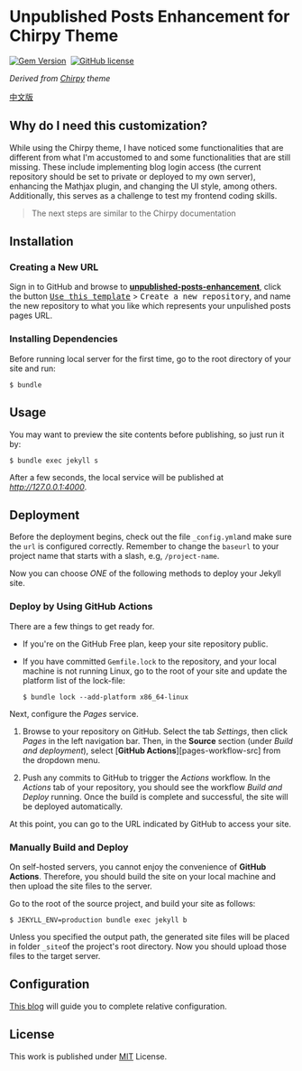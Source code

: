 # Unpublished Posts Enhancement for Chirpy Theme

[![Gem Version](https://img.shields.io/gem/v/jekyll-theme-chirpy-customized-upe)][gem]&nbsp;
[![GitHub license](https://img.shields.io/github/license/cotes2020/chirpy-starter.svg?color=blue)][mit]

*Derived from [Chirpy][chirpy] theme*

[中文版](https://github.com/Jo-CRuiSe/jekyll-theme-chirpy-customized-upe/blob/master/README%20(CN).md)

## Why do I need this customization?

While using the Chirpy theme, I have noticed some functionalities that are different from what I'm accustomed to and some functionalities that are still missing. These include implementing blog login access (the current repository should be set to private or deployed to my own server), enhancing the Mathjax plugin, and changing the UI style, among others. Additionally, this serves as a challenge to test my frontend coding skills.

> The next steps are similar to the Chirpy documentation

## Installation

### Creating a New URL

Sign in to GitHub and browse to [**unpublished-posts-enhancement**](https://github.com/Jo-CRuiSe/unpublished-posts-enhancement), click the button <kbd>[Use this template][use-template]</kbd> > <kbd>Create a new repository</kbd>, and name the new repository to what you like which represents your unpulished posts pages URL.

### Installing Dependencies

Before running local server for the first time, go to the root directory of your site and run:

```console
$ bundle
```

## Usage

You may want to preview the site contents before publishing, so just run it by:

```console
$ bundle exec jekyll s
```

After a few seconds, the local service will be published at _<http://127.0.0.1:4000>_.

## Deployment

Before the deployment begins, check out the file `_config.yml`and make sure the `url` is configured correctly. Remember to change the `baseurl` to your project name that starts with a slash, e.g, `/project-name`.

Now you can choose _ONE_ of the following methods to deploy your Jekyll site.

### Deploy by Using GitHub Actions

There are a few things to get ready for.

- If you're on the GitHub Free plan, keep your site repository public.
- If you have committed `Gemfile.lock` to the repository, and your local machine is not running Linux, go to the root of your site and update the platform list of the lock-file:

  ```console
  $ bundle lock --add-platform x86_64-linux
  ```

Next, configure the _Pages_ service.

1. Browse to your repository on GitHub. Select the tab _Settings_, then click _Pages_ in the left navigation bar. Then, in the **Source** section (under _Build and deployment_), select [**GitHub Actions**][pages-workflow-src] from the dropdown menu.  

2. Push any commits to GitHub to trigger the _Actions_ workflow. In the _Actions_ tab of your repository, you should see the workflow _Build and Deploy_ running. Once the build is complete and successful, the site will be deployed automatically.

At this point, you can go to the URL indicated by GitHub to access your site.

### Manually Build and Deploy

On self-hosted servers, you cannot enjoy the convenience of **GitHub Actions**. Therefore, you should build the site on your local machine and then upload the site files to the server.

Go to the root of the source project, and build your site as follows:

```console
$ JEKYLL_ENV=production bundle exec jekyll b
```

Unless you specified the output path, the generated site files will be placed in folder `_site`of the project's root directory. Now you should upload those files to the target server.

## Configuration

[This blog](https://jo-cruise.github.io/2024-02-06-HowToUseUPE) will guide you to complete relative configuration.


## License

This work is published under [MIT][mit] License.

[gem]: https://rubygems.org/gems/jekyll-theme-chirpy-customized-upe
[chirpy]: https://github.com/cotes2020/jekyll-theme-chirpy/
[use-template]: https://github.com/Jo-CRuiSe/unpublished-posts-enhancement/generate
[CD]: https://en.wikipedia.org/wiki/Continuous_deployment
[mit]: https://github.com/Jo-CRuiSe/jekyll-theme-chirpy-customized-upe/blob/master/LICENSE
